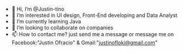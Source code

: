 - 👋 Hi, I’m @Justin-tino
- 👀 I’m interested in UI design, Front-End developing and Data Analyst 
- 🌱 I’m currently learning Java
- 💞️ I’m looking to collaborate on companies 
- 📫 How to contact me? just send me a message or message me on
Facebook:"Justin Ofracio" & Gmail:"justinofloki@gmail.com"

<!---
Justin-tino/Justin-tino is a ✨ special ✨ repository because its `README.md` (this file) appears on your GitHub profile.
You can click the Preview link to take a look at your changes.
--->
